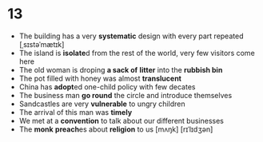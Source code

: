 # 13

- The building has a very **systematic** design with every part repeated [ˌsɪstəˈmætɪk]
- The island is **isolate**d from the rest of the world, very few visitors come here
- The old woman is droping **a sack of** **litter** into the **rubbish bin**
- The pot filled with honey was almost **translucent**
- China has **adopt**ed one-child policy with few decates
- The business man **go round** the circle and introduce themselves
- Sandcastles are very **vulnerable** to ungry children
- The arrival of this man was **timely**
- We met at a **convention** to talk about our different businesses
- The **monk** **preach**es about **religion** to us   [mʌŋk] [rɪˈlɪdʒən]